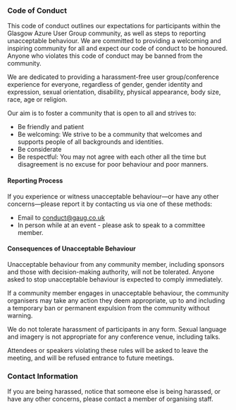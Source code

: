 ### Code of Conduct

This code of conduct outlines our expectations for participants within the Glasgow Azure User Group community, as well as steps to reporting unacceptable behaviour. We are committed to providing a welcoming and inspiring community for all and expect our code of conduct to be honoured. Anyone who violates this code of conduct may be banned from the community. 

We are dedicated to providing a harassment-free user group/conference experience for everyone, regardless of gender, gender identity and expression, sexual orientation, disability, physical appearance, body size, race, age or religion. 

Our aim is to foster a community that is open to all and strives to:

* Be friendly and patient
* Be welcoming: We strive to be a community that welcomes and supports people of all backgrounds and identities.
* Be considerate
* Be respectful: You may not agree with each other all the time but disagreement is no excuse for poor behaviour and poor manners.

#### Reporting Process

If you experience or witness unacceptable behaviour—or have any other concerns—please report it by contacting us via one of these methods:

* Email to conduct@gaug.co.uk
* In person while at an event - please ask to speak to a committee member.

#### Consequences of Unacceptable Behaviour
Unacceptable behaviour from any community member, including sponsors and those with decision-making authority, will not be tolerated. Anyone asked to stop unacceptable behaviour is expected to comply immediately. 

If a community member engages in unacceptable behaviour, the community organisers may take any action they deem appropriate, up to and including a temporary ban or permanent expulsion from the community without warning. 



We do not tolerate harassment of participants in any form. Sexual language and imagery is not appropriate for any conference venue, including talks. 

Attendees or speakers violating these rules will be asked to leave the meeting, and will be refused entrance to future meetings.

### Contact Information

If you are being harassed, notice that someone else is being harassed, or have any other concerns, please contact a member of organising staff.